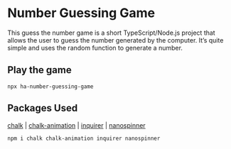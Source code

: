 # Number Guessing Game


This guess the number game is a short TypeScript/Node.js project that allows the user to guess the number generated by the computer. It’s quite simple and uses the random function to generate a number.


## Play the game

```
npx ha-number-guessing-game
```

## Packages Used

[chalk](https://github.com/chalk/chalk) | 
[chalk-animation](https://github.com/bokub/chalk-animation) |
[inquirer](https://github.com/SBoudrias/Inquirer.js) |
[nanospinner](https://github.com/usmanyunusov/nanospinner)


```
npm i chalk chalk-animation inquirer nanospinner
```